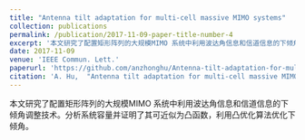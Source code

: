 ```yaml
---
title: "Antenna tilt adaptation for multi-cell massive MIMO systems"
collection: publications
permalink: /publication/2017-11-09-paper-title-number-4
excerpt: '本文研究了配置矩形阵列的大规模MIMO 系统中利用波达角信息和信道信息的下倾角调整技术。分析系统容量并证明了其可近似为凸函数，利用凸优化算法优化下倾角。'
date: 2017-11-09
venue: 'IEEE Commun. Lett.'
paperurl: 'https://github.com/anzhonghu/Antenna-tilt-adaptation-for-multi-cell-massive-MIMO-systems'
citation: 'A. Hu,  "Antenna tilt adaptation for multi-cell massive MIMO systems," <i>IEEE Commun. Lett.</i>, vol. 21, no. 11, pp. 2436-2439, Nov. 2017.'
---
```

本文研究了配置矩形阵列的大规模MIMO 系统中利用波达角信息和信道信息的下倾角调整技术。分析系统容量并证明了其可近似为凸函数，利用凸优化算法优化下倾角。
